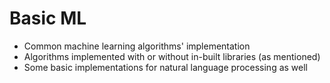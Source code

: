 # Basic ML

* Common machine learning algorithms' implementation
* Algorithms implemented with or without in-built libraries (as mentioned)
* Some basic implementations for natural language processing as well
